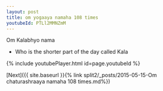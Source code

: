 ```yaml
---
layout: post
title: om yogaaya namaha 108 times
youtubeId: PTLl2MMNZmM
---
```

 
 
Om Kalabhyo nama 
 
 -  Who is the shorter part of the day called Kala 
 
  
 
  
 
 
 
 
 
 


{% include youtubePlayer.html id=page.youtubeId %}
 
[Next]({{ site.baseurl }}{% link  split2/_posts/2015-05-15-Om chaturashraaya namaha 108 times.md%})
 
